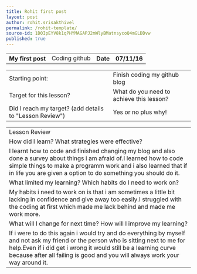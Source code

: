 ```yaml
---
title: Rohit first post
layout: post
author: rohit.srisakthivel
permalink: /rohit-template/
source-id: 1D0IpEYV8k1qPHYMAGAPJ2mWlyBMatnsycoQ4mGLDDvw
published: true
---
```

<table>
  <tr>
    <th>My first post</th>
    <td>Coding github</td>
    <th>Date</th>
    <th>07/11/16</th>
  </tr>
</table>


<table>
  <tr>
    <td>Starting point:</td>
    <td>Finish coding my github blog</td>
  </tr>
  <tr>
    <td>Target for this lesson?</td>
    <td>What do you need to achieve this lesson? </td>
  </tr>
  <tr>
    <td>Did I reach my target? 
(add details to "Lesson Review")</td>
    <td>Yes or no plus why! </td>
  </tr>
</table>


<table>
  <tr>
    <td>Lesson Review</td>
  </tr>
  <tr>
    <td>How did I learn? What strategies were effective? </td>
  </tr>
  <tr>
    <td>I learnt how to code and finished changing my blog and also done a survey about things i am afraid of.I learned how to code simple things to make a programm work and i also learned that if in life you are given a option to do something you should do it.</td>
  </tr>
  <tr>
    <td>What limited my learning? Which habits do I need to work on? </td>
  </tr>
  <tr>
    <td>My habits i need to work on is that i am sometimes a little bit lacking in confidence and give away too easily.I struggled with the coding at first which made me lack behind and made me work more.</td>
  </tr>
  <tr>
    <td>What will I change for next time? How will I improve my learning?</td>
  </tr>
  <tr>
    <td>If i were to do this again i would try and do everything by myself and not ask my friend or the person who is sitting next to me for help.Even if i did get i wrong it would still be a learning curve because after all failing is good and you will always work your way around it.
</td>
  </tr>
</table>


